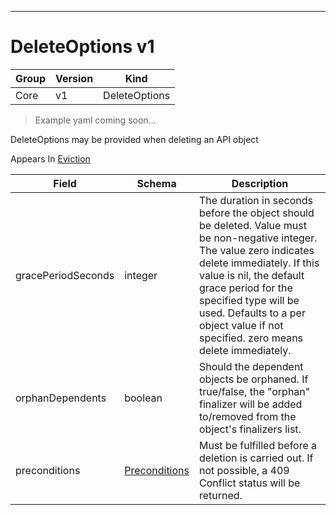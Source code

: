 

-----------
# DeleteOptions v1

Group        | Version     | Kind
------------ | ---------- | -----------
Core | v1 | DeleteOptions







> Example yaml coming soon...


DeleteOptions may be provided when deleting an API object

<aside class="notice">
Appears In <a href="#eviction-v1alpha1">Eviction</a> </aside>

Field        | Schema     | Description
------------ | ---------- | -----------
gracePeriodSeconds | integer | The duration in seconds before the object should be deleted. Value must be non-negative integer. The value zero indicates delete immediately. If this value is nil, the default grace period for the specified type will be used. Defaults to a per object value if not specified. zero means delete immediately.
orphanDependents | boolean | Should the dependent objects be orphaned. If true/false, the "orphan" finalizer will be added to/removed from the object's finalizers list.
preconditions | [Preconditions](#preconditions-v1) | Must be fulfilled before a deletion is carried out. If not possible, a 409 Conflict status will be returned.






